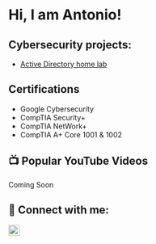 <h1>Hi, I am Antonio! 
<h2> Cybersecurity projects:</h2>

- [Active Directory home lab](https://github.com/xxDarkForestxx/laburl)

<h2>Certifications</h2>

- Google Cybersecurity 
- CompTIA Security+
- CompTIA NetWork+ 
- CompTIA A+ Core 1001 & 1002



<h2>📺 Popular YouTube Videos</h2>

Coming Soon
<h2> 🤳 Connect with me:</h2>


[<img align="left" alt="Antonio | LinkedIn" width="22px" src="https://cdn.jsdelivr.net/npm/simple-icons@v3/icons/linkedin.svg" />][linkedin]



[linkedin]: https://linkedin.com/in/antonio-reyes-72a735106/

